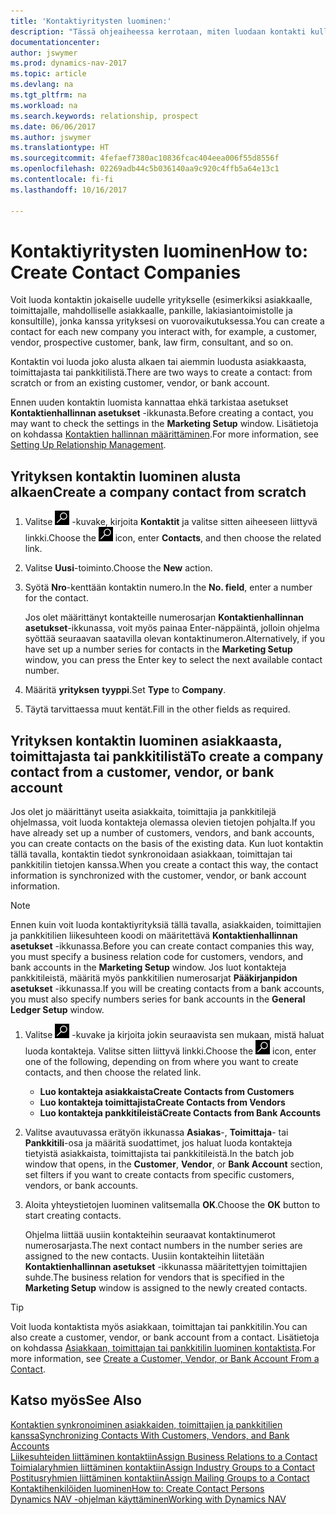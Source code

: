 ```yaml
---
title: 'Kontaktiyritysten luominen:'
description: "Tässä ohjeaiheessa kerrotaan, miten luodaan kontakti kullekin sellaiselle uudelle yritykselle tai mahdolliselle yritykselle, joiden kanssa olet vuorovaikutuksessa tai joihin sinulla on liikesuhde."
documentationcenter: 
author: jswymer
ms.prod: dynamics-nav-2017
ms.topic: article
ms.devlang: na
ms.tgt_pltfrm: na
ms.workload: na
ms.search.keywords: relationship, prospect
ms.date: 06/06/2017
ms.author: jswymer
ms.translationtype: HT
ms.sourcegitcommit: 4fefaef7380ac10836fcac404eea006f55d8556f
ms.openlocfilehash: 02269adb44c5b036140aa9c920c4ffb5a64e13c1
ms.contentlocale: fi-fi
ms.lasthandoff: 10/16/2017

---
```

# <a name="how-to-create-contact-companies"></a><span data-ttu-id="fd380-103">Kontaktiyritysten luominen</span><span class="sxs-lookup"><span data-stu-id="fd380-103">How to: Create Contact Companies</span></span>
<span data-ttu-id="fd380-104">Voit luoda kontaktin jokaiselle uudelle yritykselle (esimerkiksi asiakkaalle, toimittajalle, mahdolliselle asiakkaalle, pankille, lakiasiantoimistolle ja konsultille), jonka kanssa yrityksesi on vuorovaikutuksessa.</span><span class="sxs-lookup"><span data-stu-id="fd380-104">You can create a contact for each new company you interact with, for example, a customer, vendor, prospective customer, bank, law firm, consultant, and so on.</span></span>

<span data-ttu-id="fd380-105">Kontaktin voi luoda joko alusta alkaen tai aiemmin luodusta asiakkaasta, toimittajasta tai pankkitilistä.</span><span class="sxs-lookup"><span data-stu-id="fd380-105">There are two ways to create a contact: from scratch or from an existing customer, vendor, or bank account.</span></span>

<span data-ttu-id="fd380-106">Ennen uuden kontaktin luomista kannattaa ehkä tarkistaa asetukset **Kontaktienhallinnan asetukset** -ikkunasta.</span><span class="sxs-lookup"><span data-stu-id="fd380-106">Before creating a contact, you may want to check the settings in the **Marketing Setup** window.</span></span> <span data-ttu-id="fd380-107">Lisätietoja on kohdassa [Kontaktien hallinnan määrittäminen](marketing-setup-marketing.md).</span><span class="sxs-lookup"><span data-stu-id="fd380-107">For more information, see [Setting Up Relationship Management](marketing-setup-marketing.md).</span></span>

## <a name="create-a-company-contact-from-scratch"></a><span data-ttu-id="fd380-108">Yrityksen kontaktin luominen alusta alkaen</span><span class="sxs-lookup"><span data-stu-id="fd380-108">Create a company contact from scratch</span></span>
1. <span data-ttu-id="fd380-109">Valitse ![Etsi sivu tai raportti](media/ui-search/search_small.png "Etsi sivu tai raportti -kuvake") -kuvake, kirjoita **Kontaktit** ja valitse sitten aiheeseen liittyvä linkki.</span><span class="sxs-lookup"><span data-stu-id="fd380-109">Choose the ![Search for Page or Report](media/ui-search/search_small.png "Search for Page or Report icon") icon, enter **Contacts**, and then choose the related link.</span></span>
2. <span data-ttu-id="fd380-110">Valitse **Uusi**-toiminto.</span><span class="sxs-lookup"><span data-stu-id="fd380-110">Choose the **New** action.</span></span>
3. <span data-ttu-id="fd380-111">Syötä **Nro**-kenttään kontaktin numero.</span><span class="sxs-lookup"><span data-stu-id="fd380-111">In the **No. field**, enter a number for the contact.</span></span>

    <span data-ttu-id="fd380-112">Jos olet määrittänyt kontakteille numerosarjan **Kontaktienhallinnan asetukset**-ikkunassa, voit myös painaa Enter-näppäintä, jolloin ohjelma syöttää seuraavan saatavilla olevan kontaktinumeron.</span><span class="sxs-lookup"><span data-stu-id="fd380-112">Alternatively, if you have set up a number series for contacts in the **Marketing Setup** window, you can press the Enter key to select the next available contact number.</span></span>  
4. <span data-ttu-id="fd380-113">Määritä **yrityksen** **tyyppi**.</span><span class="sxs-lookup"><span data-stu-id="fd380-113">Set **Type** to **Company**.</span></span>
5. <span data-ttu-id="fd380-114">Täytä tarvittaessa muut kentät.</span><span class="sxs-lookup"><span data-stu-id="fd380-114">Fill in the other fields as required.</span></span>

## <a name="to-create-a-company-contact-from-a-customer-vendor-or-bank-account"></a><span data-ttu-id="fd380-115">Yrityksen kontaktin luominen asiakkaasta, toimittajasta tai pankkitilistä</span><span class="sxs-lookup"><span data-stu-id="fd380-115">To create a company contact from a customer, vendor, or bank account</span></span>
<span data-ttu-id="fd380-116">Jos olet jo määrittänyt useita asiakkaita, toimittajia ja pankkitilejä ohjelmassa, voit luoda kontakteja olemassa olevien tietojen pohjalta.</span><span class="sxs-lookup"><span data-stu-id="fd380-116">If you have already set up a number of customers, vendors, and bank accounts, you can create contacts on the basis of the existing data.</span></span> <span data-ttu-id="fd380-117">Kun luot kontaktin tällä tavalla, kontaktin tiedot synkronoidaan asiakkaan, toimittajan tai pankkitilin tietojen kanssa.</span><span class="sxs-lookup"><span data-stu-id="fd380-117">When you create a contact this way, the contact information is synchronized with the customer, vendor, or bank account information.</span></span>

> [!NOTE]  
>   <span data-ttu-id="fd380-118">Ennen kuin voit luoda kontaktiyrityksiä tällä tavalla, asiakkaiden, toimittajien ja pankkitilien liikesuhteen koodi on määritettävä **Kontaktienhallinnan asetukset** -ikkunassa.</span><span class="sxs-lookup"><span data-stu-id="fd380-118">Before you can create contact companies this way, you must specify a business relation code for customers, vendors, and bank accounts in the **Marketing Setup** window.</span></span> <span data-ttu-id="fd380-119">Jos luot kontakteja pankkitileistä, määritä myös pankkitilien numerosarjat **Pääkirjanpidon asetukset** -ikkunassa.</span><span class="sxs-lookup"><span data-stu-id="fd380-119">If you will be creating contacts from a bank accounts, you must also specify numbers series for bank accounts in the **General Ledger Setup** window.</span></span>

1. <span data-ttu-id="fd380-120">Valitse ![Etsi sivu tai raportti](media/ui-search/search_small.png "Etsi sivu tai raportti -kuvake") -kuvake ja kirjoita jokin seuraavista sen mukaan, mistä haluat luoda kontakteja. Valitse sitten liittyvä linkki.</span><span class="sxs-lookup"><span data-stu-id="fd380-120">Choose the ![Search for Page or Report](media/ui-search/search_small.png "Search for Page or Report icon") icon, enter one of the following, depending on from where you want to create contacts, and then choose the related link.</span></span>
   * <span data-ttu-id="fd380-121">**Luo kontakteja asiakkaista**</span><span class="sxs-lookup"><span data-stu-id="fd380-121">**Create Contacts from Customers**</span></span>
   * <span data-ttu-id="fd380-122">**Luo kontakteja toimittajista**</span><span class="sxs-lookup"><span data-stu-id="fd380-122">**Create Contacts from Vendors**</span></span>
   * <span data-ttu-id="fd380-123">**Luo kontakteja pankkitileistä**</span><span class="sxs-lookup"><span data-stu-id="fd380-123">**Create Contacts from Bank Accounts**</span></span>
2. <span data-ttu-id="fd380-124">Valitse avautuvassa erätyön ikkunassa **Asiakas**-, **Toimittaja**- tai **Pankkitili**-osa ja määritä suodattimet, jos haluat luoda kontakteja tietyistä asiakkaista, toimittajista tai pankkitileistä.</span><span class="sxs-lookup"><span data-stu-id="fd380-124">In the batch job window that opens, in the **Customer**, **Vendor**, or **Bank Account** section, set filters if you want to create contacts from specific customers, vendors, or bank accounts.</span></span>
3. <span data-ttu-id="fd380-125">Aloita yhteystietojen luominen valitsemalla **OK**.</span><span class="sxs-lookup"><span data-stu-id="fd380-125">Choose the **OK** button to start creating contacts.</span></span>

    <span data-ttu-id="fd380-126">Ohjelma liittää uusiin kontakteihin seuraavat kontaktinumerot numerosarjasta.</span><span class="sxs-lookup"><span data-stu-id="fd380-126">The next contact numbers in the number series are assigned to the new contacts.</span></span> <span data-ttu-id="fd380-127">Uusiin kontakteihin liitetään **Kontaktienhallinnan asetukset** -ikkunassa määritettyjen toimittajien suhde.</span><span class="sxs-lookup"><span data-stu-id="fd380-127">The business relation for vendors that is specified in the **Marketing Setup** window is assigned to the newly created contacts.</span></span>

> [!TIP]  
>   <span data-ttu-id="fd380-128">Voit luoda kontaktista myös asiakkaan, toimittajan tai pankkitilin.</span><span class="sxs-lookup"><span data-stu-id="fd380-128">You can also create a customer, vendor, or bank account from a contact.</span></span> <span data-ttu-id="fd380-129">Lisätietoja on kohdassa [Asiakkaan, toimittajan tai pankkitilin luominen kontaktista](marketing-how-create-contacts-new-customers-vendors-bank-accounts.md).</span><span class="sxs-lookup"><span data-stu-id="fd380-129">For more information, see [Create a Customer, Vendor, or Bank Account From a Contact](marketing-how-create-contacts-new-customers-vendors-bank-accounts.md).</span></span>

## <a name="see-also"></a><span data-ttu-id="fd380-130">Katso myös</span><span class="sxs-lookup"><span data-stu-id="fd380-130">See Also</span></span>
[<span data-ttu-id="fd380-131">Kontaktien synkronoiminen asiakkaiden, toimittajien ja pankkitilien kanssa</span><span class="sxs-lookup"><span data-stu-id="fd380-131">Synchronizing Contacts With Customers, Vendors, and Bank Accounts</span></span>](marketing-synchronize-contacts-customers-vendors-bank-accounts.md)  
[<span data-ttu-id="fd380-132">Liikesuhteiden liittäminen kontaktiin</span><span class="sxs-lookup"><span data-stu-id="fd380-132">Assign Business Relations to a Contact</span></span>](marketing-business-relations.md#AssignBusRelContact)  
[<span data-ttu-id="fd380-133">Toimialaryhmien liittäminen kontaktiin</span><span class="sxs-lookup"><span data-stu-id="fd380-133">Assign Industry Groups to a Contact</span></span>](marketing-industry-groups.md#AssignIndustryGroupContact)  
[<span data-ttu-id="fd380-134">Postitusryhmien liittäminen kontaktiin</span><span class="sxs-lookup"><span data-stu-id="fd380-134">Assign Mailing Groups to a Contact</span></span>](marketing-mailing-groups.md#AssignMailGroupContact)  
[<span data-ttu-id="fd380-135">Kontaktihenkilöiden luominen</span><span class="sxs-lookup"><span data-stu-id="fd380-135">How to: Create Contact Persons</span></span>](marketing-create-contact-persons.md)  
[<span data-ttu-id="fd380-136">Dynamics NAV -ohjelman käyttäminen</span><span class="sxs-lookup"><span data-stu-id="fd380-136">Working with Dynamics NAV</span></span>](ui-work-product.md)

